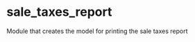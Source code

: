 sale_taxes_report
=================

Module that creates the model for printing the sale taxes report
